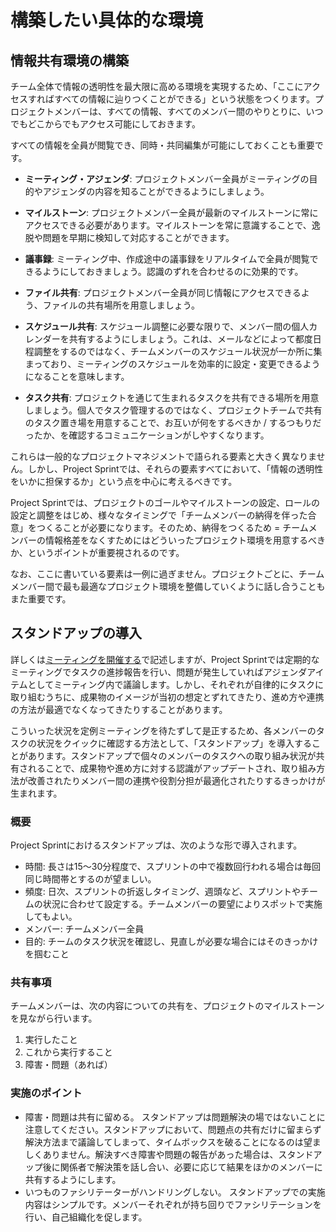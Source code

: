 # 構築したい具体的な環境

## 情報共有環境の構築

チーム全体で情報の透明性を最大限に高める環境を実現するため、「ここにアクセスすればすべての情報に辿りつくことができる」という状態をつくります。プロジェクトメンバーは、すべての情報、すべてのメンバー間のやりとりに、いつでもどこからでもアクセス可能にしておきます。

すべての情報を全員が閲覧でき、同時・共同編集が可能にしておくことも重要です。

* **ミーティング・アジェンダ**: プロジェクトメンバー全員がミーティングの目的やアジェンダの内容を知ることができるようにしましょう。
* **マイルストーン**: プロジェクトメンバー全員が最新のマイルストーンに常にアクセスできる必要があります。マイルストーンを常に意識することで、逸脱や問題を早期に検知して対応することができます。
* **議事録**: ミーティング中、作成途中の議事録をリアルタイムで全員が閲覧できるようにしておきましょう。認識のずれを合わせるのに効果的です。

* **ファイル共有**: プロジェクトメンバー全員が同じ情報にアクセスできるよう、ファイルの共有場所を用意しましょう。
* **スケジュール共有**: スケジュール調整に必要な限りで、メンバー間の個人カレンダーを共有するようにしましょう。これは、メールなどによって都度日程調整をするのではなく、チームメンバーのスケジュール状況が一か所に集まっており、ミーティングのスケジュールを効率的に設定・変更できるようになることを意味します。
* **タスク共有**: プロジェクトを通じて生まれるタスクを共有できる場所を用意しましょう。個人でタスク管理するのではなく、プロジェクトチームで共有のタスク置き場を用意することで、お互いが何をするべきか / するつもりだったか、を確認するコミュニケーションがしやすくなります。

これらは一般的なプロジェクトマネジメントで語られる要素と大きく異なりません。しかし、Project Sprintでは、それらの要素すべてにおいて、「情報の透明性をいかに担保するか」という点を中心に考えるべきです。

Project Sprintでは、プロジェクトのゴールやマイルストーンの設定、ロールの設定と調整をはじめ、様々なタイミングで「チームメンバーの納得を伴った合意」をつくることが必要になります。そのため、納得をつくるため = チームメンバーの情報格差をなくすためにはどういったプロジェクト環境を用意するべきか、というポイントが重要視されるのです。

なお、ここに書いている要素は一例に過ぎません。プロジェクトごとに、チームメンバー間で最も最適なプロジェクト環境を整備していくように話し合うこともまた重要です。

## **スタンドアップの導入**

詳しくは[ミーティングを開催する](section3-2.md)で記述しますが、Project Sprintでは定期的なミーティングでタスクの進捗報告を行い、問題が発生していればアジェンダアイテムとしてミーティング内で議論します。しかし、それぞれが自律的にタスクに取り組むうちに、成果物のイメージが当初の想定とずれてきたり、進め方や連携の方法が最適でなくなってきたりすることがあります。

こういった状況を定例ミーティングを待たずして是正するため、各メンバーのタスクの状況をクイックに確認する方法として、「スタンドアップ」を導入することがあります。スタンドアップで個々のメンバーのタスクへの取り組み状況が共有されることで、成果物や進め方に対する認識がアップデートされ、取り組み方法が改善されたりメンバー間の連携や役割分担が最適化されたりするきっかけが生まれます。

### **概要**

Project Sprintにおけるスタンドアップは、次のような形で導入されます。

* 時間: 長さは15～30分程度で、スプリントの中で複数回行われる場合は毎回同じ時間帯とするのが望ましい。
* 頻度: 日次、スプリントの折返しタイミング、週頭など、スプリントやチームの状況に合わせて設定する。チームメンバーの要望によりスポットで実施してもよい。
* メンバー: チームメンバー全員
* 目的: チームのタスク状況を確認し、見直しが必要な場合にはそのきっかけを掴むこと

### **共有事項**

チームメンバーは、次の内容についての共有を、プロジェクトのマイルストーンを見ながら行います。

1. 実行したこと
2. これから実行すること
3. 障害・問題（あれば）

### **実施のポイント**

* 障害・問題は共有に留める。 スタンドアップは問題解決の場ではないことに注意してください。スタンドアップにおいて、問題点の共有だけに留まらず解決方法まで議論してしまって、タイムボックスを破ることになるのは望ましくありません。解決すべき障害や問題の報告があった場合は、スタンドアップ後に関係者で解決策を話し合い、必要に応じて結果をほかのメンバーに共有するようにします。
* いつものファシリテーターがハンドリングしない。 スタンドアップでの実施内容はシンプルです。メンバーそれぞれが持ち回りでファシリテーションを行い、自己組織化を促します。
